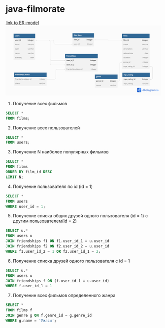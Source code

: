 # java-filmorate
[link to ER-model](https://dbdiagram.io/d/64ac3b0202bd1c4a5ed1860b)
![Screenshot of a ER-model](https://github.com/Lefski/java-filmorate/blob/main/ER_model.png)

1. Получение всех фильмов
```sql
SELECT *
FROM films;
```

2. Получение всех пользователей
```sql
SELECT *
FROM users;
```

3. Получение N наиболее популярных фильмов
```sql
SELECT *
FROM films
ORDER BY film_id DESC
LIMIT N;
```
4. Получение пользователя по id (id = 1)
```sql
SELECT *
FROM users
WHERE user_id = 1;
```
5. Получение списка общих друзей одного пользователя (id = 1) с другим пользователем(id = 2) 
```sql
SELECT u.*
FROM users u
JOIN friendships f1 ON f1.user_id_1 = u.user_id
JOIN friendships f2 ON f2.user_id_2 = u.user_id
WHERE f1.user_id_2 = 1 OR f2.user_id_1 = 2;
```
6. Получение списка друзей одного пользователя c id = 1
```sql
SELECT u.*
FROM users u
JOIN friendships f ON (f.user_id_1 = u.user_id)
WHERE f.user_id_1 = 1 
```
7. Получение всех фильмов определенного жанра
```sql
SELECT *
FROM films f
JOIN genre g ON f.genre_id = g.genre_id
WHERE g.name = 'Ужасы';
```
